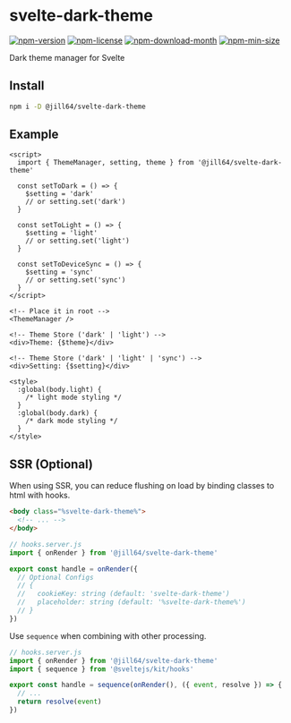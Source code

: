 <!----- BEGIN GHOST DOCS HEADER ----->

# svelte-dark-theme

[![npm-version](https://img.shields.io/npm/v/@jill64/svelte-dark-theme)](https://npmjs.com/package/@jill64/svelte-dark-theme) [![npm-license](https://img.shields.io/npm/l/@jill64/svelte-dark-theme)](https://npmjs.com/package/@jill64/svelte-dark-theme) [![npm-download-month](https://img.shields.io/npm/dm/@jill64/svelte-dark-theme)](https://npmjs.com/package/@jill64/svelte-dark-theme) [![npm-min-size](https://img.shields.io/bundlephobia/min/@jill64/svelte-dark-theme)](https://npmjs.com/package/@jill64/svelte-dark-theme)

Dark theme manager for Svelte 

<!----- END GHOST DOCS HEADER ----->

## Install

```sh
npm i -D @jill64/svelte-dark-theme
```

## Example

```svelte
<script>
  import { ThemeManager, setting, theme } from '@jill64/svelte-dark-theme'

  const setToDark = () => {
    $setting = 'dark'
    // or setting.set('dark')
  }

  const setToLight = () => {
    $setting = 'light'
    // or setting.set('light')
  }

  const setToDeviceSync = () => {
    $setting = 'sync'
    // or setting.set('sync')
  }
</script>

<!-- Place it in root -->
<ThemeManager />

<!-- Theme Store ('dark' | 'light') -->
<div>Theme: {$theme}</div>

<!-- Theme Store ('dark' | 'light' | 'sync') -->
<div>Setting: {$setting}</div>

<style>
  :global(body.light) {
    /* light mode styling */
  }
  :global(body.dark) {
    /* dark mode styling */
  }
</style>
```

## SSR (Optional)

When using SSR, you can reduce flushing on load by binding classes to html with hooks.

```html
<body class="%svelte-dark-theme%">
  <!-- ... -->
</body>
```

```js
// hooks.server.js
import { onRender } from '@jill64/svelte-dark-theme'

export const handle = onRender({
  // Optional Configs
  // {
  //   cookieKey: string (default: 'svelte-dark-theme')
  //   placeholder: string (default: '%svelte-dark-theme%')
  // }
})
```

Use `sequence` when combining with other processing.

```js
// hooks.server.js
import { onRender } from '@jill64/svelte-dark-theme'
import { sequence } from '@sveltejs/kit/hooks'

export const handle = sequence(onRender(), ({ event, resolve }) => {
  // ...
  return resolve(event)
})
```

